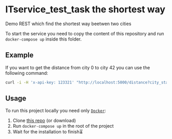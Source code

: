 
# ITservice_test_task the shortest way

Demo REST which find the shortest way beetwen two cities

To start the service you need to copy the content of this repository and run `docker-compose up` inside this folder.

## Example

If you want to get the distance from city 0 to city 42 you can use the following command:
```bash
curl -i -H 'x-api-key: 123321' "http://localhost:5000/distance?city_start=0&city_finish=42"
```

## Usage

To run this project locally you need only [`Docker`](https://www.docker.com/):

1. Clone [this repo](https://github.com/ShalamovMax/ITservice_test_task) (or download)
2. Run `docker-compose up` in the root of the project
3. Wait for the installation to finish⏳
